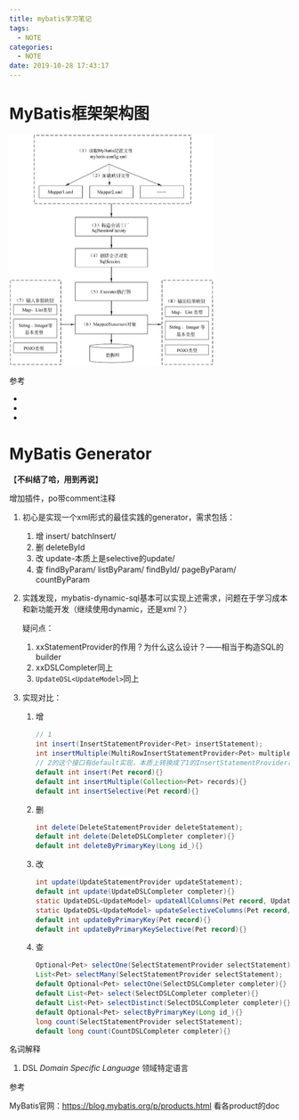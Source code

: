 ```yaml
---
title: mybatis学习笔记
tags:
  - NOTE
categories:
  - NOTE
date: 2019-10-28 17:43:17
---
```




# MyBatis框架架构图

<img src="../../image/326517643.png" alt="img" style="zoom:50%;" />





参考

- [MyBatis的工作原理以及核心流程介绍]: http://www.mybatis.cn/archives/706.html
- [mybatis原理，配置介绍及源码分析]: https://juejin.im/post/5bd02b3d6fb9a05cee1e2478

- [mybatis官网]: https://mybatis.org/mybatis-3/zh/configuration.html



# MyBatis Generator

【**不纠结了哈，用到再说**】

增加插件，po带comment注释

1. 初心是实现一个xml形式的最佳实践的generator，需求包括：

   1. 增 insert/ batchInsert/
   2. 删 deleteById
   3. 改 update-本质上是selective的update/
   4. 查 findByParam/ listByParam/ findById/ pageByParam/ countByParam

2. 实践发现，mybatis-dynamic-sql基本可以实现上述需求，问题在于学习成本和新功能开发（继续使用dynamic，还是xml？）

   疑问点：

   1. xxStatementProvider的作用？为什么这么设计？——相当于构造SQL的builder
   2. xxDSLCompleter同上
   3. `UpdateDSL<UpdateModel>`同上

3. 实现对比：

   1. 增  

       ```java
      // 1
      int insert(InsertStatementProvider<Pet> insertStatement);
      int insertMultiple(MultiRowInsertStatementProvider<Pet> multipleInsertStatement);
      // 2的这个接口有default实现，本质上转换成了1的InsertStatementProvider在执行
      default int insert(Pet record){}
      default int insertMultiple(Collection<Pet> records){}
      default int insertSelective(Pet record){}
       ```

   2. 删

      ```java
      int delete(DeleteStatementProvider deleteStatement);
      default int delete(DeleteDSLCompleter completer){}
      default int deleteByPrimaryKey(Long id_){}
      ```

   3. 改

      ```java
      int update(UpdateStatementProvider updateStatement);
      default int update(UpdateDSLCompleter completer){}
      static UpdateDSL<UpdateModel> updateAllColumns(Pet record, UpdateDSL<UpdateModel> dsl){}
      static UpdateDSL<UpdateModel> updateSelectiveColumns(Pet record, UpdateDSL<UpdateModel> dsl){}
      default int updateByPrimaryKey(Pet record){}
      default int updateByPrimaryKeySelective(Pet record){}
      ```

   4. 查

      ```java
      Optional<Pet> selectOne(SelectStatementProvider selectStatement);
      List<Pet> selectMany(SelectStatementProvider selectStatement);
      default Optional<Pet> selectOne(SelectDSLCompleter completer){}
      default List<Pet> select(SelectDSLCompleter completer){}
      default List<Pet> selectDistinct(SelectDSLCompleter completer){}
      default Optional<Pet> selectByPrimaryKey(Long id_){}
      long count(SelectStatementProvider selectStatement);
      default long count(CountDSLCompleter completer){}
      ```

名词解释

1. DSL *Domain Specific Language* 领域特定语言

参考

MyBatis官网：https://blog.mybatis.org/p/products.html 看各product的doc



